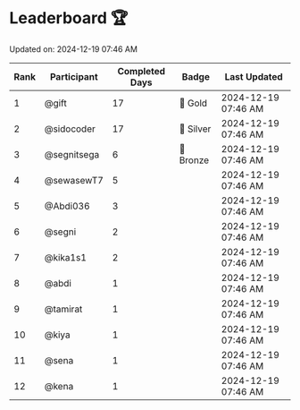 # Leaderboard 🏆

Updated on: 2024-12-19 07:46 AM

| Rank | Participant       | Completed Days | Badge      | Last Updated         |
|------|-------------------|----------------|------------|----------------------|
| 1    | @gift             | 17             | 🏅 Gold     | 2024-12-19 07:46 AM |
| 2    | @sidocoder        | 17             | 🥈 Silver   | 2024-12-19 07:46 AM |
| 3    | @segnitsega       | 6              | 🥉 Bronze   | 2024-12-19 07:46 AM |
| 4    | @sewasewT7        | 5              |            | 2024-12-19 07:46 AM |
| 5    | @Abdi036          | 3              |            | 2024-12-19 07:46 AM |
| 6    | @segni            | 2              |            | 2024-12-19 07:46 AM |
| 7    | @kika1s1          | 2              |            | 2024-12-19 07:46 AM |
| 8    | @abdi             | 1              |            | 2024-12-19 07:46 AM |
| 9    | @tamirat          | 1              |            | 2024-12-19 07:46 AM |
| 10   | @kiya             | 1              |            | 2024-12-19 07:46 AM |
| 11   | @sena             | 1              |            | 2024-12-19 07:46 AM |
| 12   | @kena             | 1              |            | 2024-12-19 07:46 AM |
